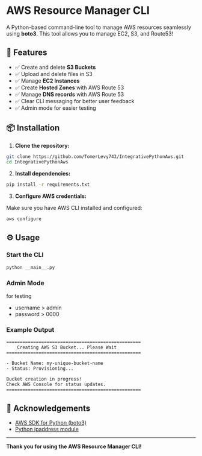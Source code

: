 # AWS Resource Manager CLI

A Python-based command-line tool to manage AWS resources seamlessly using **boto3**. This tool allows you to manage EC2, S3, and Route53!

## 🚀 Features

- ✅ Create and delete **S3 Buckets**
- ✅ Upload and delete files in S3
- ✅ Manage **EC2 Instances**
- ✅ Create **Hosted Zones** with AWS Route 53
- ✅ Manage **DNS records** with AWS Route 53
- ✅ Clear CLI messaging for better user feedback
- ✅ Admin mode for easier testing

## 📦 Installation

1. **Clone the repository:**

```bash
git clone https://github.com/TomerLevy743/IntegrativePythonAws.git
cd IntegrativePythonAws
```

2. **Install dependencies:**

```bash
pip install -r requirements.txt
```

3. **Configure AWS credentials:**

Make sure you have AWS CLI installed and configured:

```bash
aws configure
```

## ⚙️ Usage

### Start the CLI

```bash
python __main__.py
```

### Admin Mode
 for testing 
- username > admin
- password > 0000

### Example Output

```
==================================================
    Creating AWS S3 Bucket... Please Wait
==================================================

- Bucket Name: my-unique-bucket-name
- Status: Provisioning...

Bucket creation in progress!
Check AWS Console for status updates.
==================================================
```


## 🙌 Acknowledgements

- [AWS SDK for Python (boto3)](https://boto3.amazonaws.com/v1/documentation/api/latest/index.html)
- [Python ipaddress module](https://docs.python.org/3/library/ipaddress.html)

---

**Thank you for using the AWS Resource Manager CLI!**

